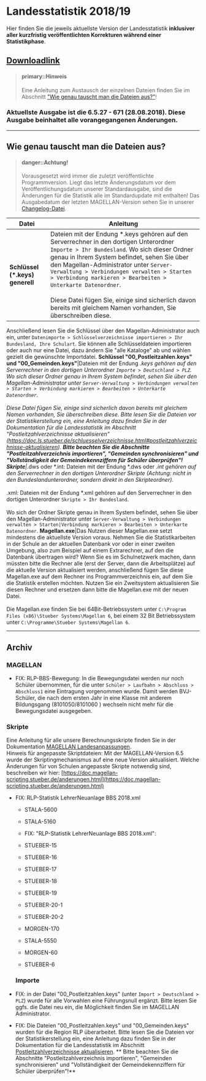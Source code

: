# Landesstatistik 2018/19

Hier finden Sie die jeweils aktuellste Version der Landesstatistik **inklusiver aller kurzfristig veröffentlichten Korrekturen während einer Statistikphase**.


##  [**Downloadlink**](https://my.hidrive.com/share/j0wxzj4-v2)


> #### primary::Hinweis
>
> Eine Anleitung zum Austausch der einzelnen Dateien finden Sie im Abschnitt ["Wie genau tauscht man die Dateien aus?"](https://doc.ls.stueber.de/rheinland-pfalz/changelog.html#wie-genau-tauscht-man-die-dateien-aus)!




### Aktuellste Ausgabe ist die 6.5.27 - 671 (28.08.2018). Diese Ausgabe beinhaltet alle vorangegangenen Änderungen.




---
## Wie genau tauscht man die Dateien aus?


> #### danger::Achtung!
>
> Vorausgesetzt wird immer die zuletzt veröffentlichte Programmversion. Liegt das letzte Änderungsdatum vor dem Veröffentlichungsdatum unserer Standardausgabe, sind die Änderungen für die Statistik alle im Standardupdate mit enthalten! Das Ausgabedatum der letzten MAGELLAN-Version sehen Sie in unserer [Changelog-Datei](https://doc.magellan6.stueber.de/changelog.html).
 

Datei|Anleitung
--|-- 
**Schlüssel (*.keys) generell**|Dateien mit der Endung *.keys gehören auf den Serverrechner in den dortigen Unterordner `Importe > Ihr Bundesland`. Wo sich dieser Ordner genau in Ihrem System befindet, sehen Sie über den Magellan-Administrator unter `Server-Verwaltung > Verbindungen verwalten > Starten > Verbindung markieren > Bearbeiten > Unterkarte Datenordner`. <br/><br/>Diese Datei fügen Sie, einige sind sicherlich davon bereits mit gleichem Namen vorhanden, Sie überschreiben diese.
Anschließend lesen Sie die Schlüssel über den Magellan-Administrator auch ein, unter `Datenimporte > Schlüsselverzeichnisse importieren > Ihr Bundesland, Ihre Schulart`. Sie können alle Schlüsseldateien importieren oder auch nur eine Datei, dazu ändern Sie "alle Kataloge" ab und wählen gezielt die gewünschte Importdatei.
**Schlüssel "00_Postleitzahlen.keys" und "00_Gemeinden.keys"**|Dateien mit der Endung *.keys gehören auf den Serverrechner in den dortigen Unterordner `Importe > Deutschland > PLZ`. Wo sich dieser Ordner genau in Ihrem System befindet, sehen Sie über den Magellan-Administrator unter `Server-Verwaltung > Verbindungen verwalten > Starten > Verbindung markieren > Bearbeiten > Unterkarte Datenordner`.<br/><br/>Diese Datei fügen Sie, einige sind sicherlich davon bereits mit gleichem Namen vorhanden, Sie überschreiben diese.
Bitte lesen Sie die Dateien vor der Statistikerstellung ein, eine Anleitung dazu finden Sie in der Dokumentation für die Landesstatistik im Abschnitt "Postleitzahlverzeichnisse aktualisieren" (https://doc.ls.stueber.de/schluesselverzeichnisse.html#postleitzahlverzeichnisse-aktualisieren). 
**Bitte beachten Sie die Abschnitte  "Postleitzahlverzeichnis importieren", "Gemeinden synchronisieren" und "Vollständigkeit der Gemeindekennziffern für Schüler überprüfen"!**
**Skripte**|*.dws oder *.int: Dateien mit der Endung *.dws oder *.int  gehören auf den Serverrechner in den dortigen Unterordner Skripte (Achtung: nicht in den Bundeslandunterordner, sondern direkt in den Skripteordner).<br/><br/>*.xml: Dateien mit der Endung *.xml gehören auf den Serverrechner in den dortigen Unterordner `Skripte > Ihr Bundesland`. <br/><br/>Wo sich der Ordner Skripte genau in Ihrem System befindet, sehen Sie über den Magellan-Administrator unter `Server-Verwaltung > Verbindungen verwalten > Starten|Verbindung markieren > Bearbeiten > Unterkarte Datenordner`.
**Magellan.exe**|Das Nutzen dieser Magellan.exe setzt mindestens die aktuellste Version voraus. Nehmen Sie die Statistikarbeiten in der Schule an der aktuellen Datenbank vor oder in einer zweiten Umgebung, also zum Beispiel auf einem Extrarechner, auf den die Datenbank übertragen wird? Wenn Sie es im Schulnetzwerk machen, dann müssten bitte die Rechner alle (erst der Server, dann die Arbeitsplätze) auf die aktuelle Version aktualisiert werden, anschließend fügen Sie diese Magellan.exe auf dem Rechner ins Programmverzeichnis ein, auf dem Sie die Statistik erstellen möchten.
Nutzen Sie ein Zweitsystem aktualisieren Sie diesen Rechner und ersetzen dann bitte die Magellan.exe mit der neuen Datei.<br/><br/>Die Magellan.exe finden Sie bei 64Bit-Betriebssystem unter `C:\Program Files (x86)\Stueber Systems\Magellan 6`, bei einem 32 Bit Betriebssystem unter `C:\Programme\Stueber Systems\Magellan 6`.




---

## Archiv 

### MAGELLAN

* FIX: RLP-BBS-Bewegung: In die Bewegungsdatei werden nur noch Schüler übernommen, für die unter `Schüler > Laufbahn > Abschluss > Abschluss1` eine Eintragung vorgenommen wurde. Damit werden BVJ-Schüler, die nach dem ersten Jahr in eine Klasse mit anderem Bildungsgang (8101050/8101060 ) wechseln nicht mehr für die Bewegungsdatei ausgegeben.


### Skripte

Eine Anleitung für alle unsere Berechnungsskripte finden Sie in der Dokumentation [MAGELLAN Landesanpassungen](https://doc.la.stueber.de).  
Hinweis für angepasste Skriptdateien: Mit der MAGELLAN-Version 6.5 wurde der Skriptingmechanismus auf eine neue Version aktualisiert. Welche Änderungen für von Schulen angepasste Skripte notwendig sind, beschreiben wir hier: [https://doc.magellan-scripting.stueber.de/anderungen.html](https://doc.magellan-scripting.stueber.de/anderungen.html)

* FIX: RLP-Statistik LehrerNeuanlage BBS 2018.xml
  * STALA-5600 
  * STALA-5160

  * FIX: "RLP-Statistik LehrerNeuanlage BBS 2018.xml":

  * STUEBER-15
  * STUEBER-16
  * STUEBER-17
  * STUEBER-18
  * STUEBER-19
  * STUEBER-20-1
  * STUEBER-20-2
  * MORGEN-170
  * STALA-5550
  * MORGEN-60
  * STUEBER-6
  
  ### Importe

* FIX: in der Datei "00_Postleitzahlen.keys" (unter `Import > Deutschland > PLZ`) wurde für alle Vorwahlen eine Führungsnull ergänzt. Bitte lesen Sie ggfs. die Datei neu ein, die Möglichkeit finden Sie im MAGELLAN Administrator.

* FIX: Die Dateien "00\_Postleitzahlen.keys" und "00\_Gemeinden.keys" wurden für die Region RLP überarbeitet. 
  Bitte lesen Sie die Dateien vor der Statistikerstellung ein, eine Anleitung dazu finden Sie in der Dokumentation für die Landesstatistik im Abschnitt [Postleitzahlverzeichnisse aktualisieren](https://doc.ls.stueber.de/schluesselverzeichnisse.html#postleitzahlverzeichnisse-aktualisieren). ** Bitte beachten Sie die Abschnitte  "Postleitzahlverzeichnis importieren", "Gemeinden synchronisieren" und "Vollständigkeit der Gemeindekennziffern für Schüler überprüfen"!**